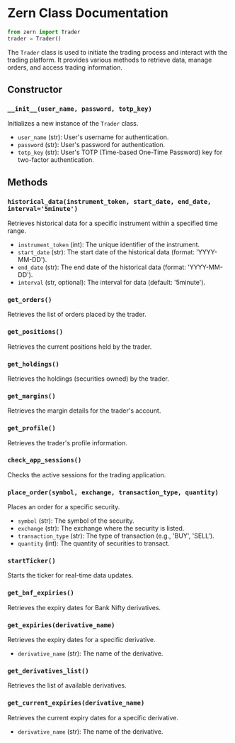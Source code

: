 # Zern Class Documentation


```python
from zern import Trader
trader = Trader()
```

The `Trader` class is used to initiate the trading process and interact with the trading platform. It provides various methods to retrieve data, manage orders, and access trading information.

## Constructor

### `__init__(user_name, password, totp_key)`

Initializes a new instance of the `Trader` class.

- `user_name` (str): User's username for authentication.
- `password` (str): User's password for authentication.
- `totp_key` (str): User's TOTP (Time-based One-Time Password) key for two-factor authentication.

## Methods

### `historical_data(instrument_token, start_date, end_date, interval='5minute')`

Retrieves historical data for a specific instrument within a specified time range.

- `instrument_token` (int): The unique identifier of the instrument.
- `start_date` (str): The start date of the historical data (format: 'YYYY-MM-DD').
- `end_date` (str): The end date of the historical data (format: 'YYYY-MM-DD').
- `interval` (str, optional): The interval for data (default: '5minute').

### `get_orders()`

Retrieves the list of orders placed by the trader.

### `get_positions()`

Retrieves the current positions held by the trader.

### `get_holdings()`

Retrieves the holdings (securities owned) by the trader.

### `get_margins()`

Retrieves the margin details for the trader's account.

### `get_profile()`

Retrieves the trader's profile information.

### `check_app_sessions()`

Checks the active sessions for the trading application.

### `place_order(symbol, exchange, transaction_type, quantity)`

Places an order for a specific security.

- `symbol` (str): The symbol of the security.
- `exchange` (str): The exchange where the security is listed.
- `transaction_type` (str): The type of transaction (e.g., 'BUY', 'SELL').
- `quantity` (int): The quantity of securities to transact.

### `startTicker()`

Starts the ticker for real-time data updates.

### `get_bnf_expiries()`

Retrieves the expiry dates for Bank Nifty derivatives.

### `get_expiries(derivative_name)`

Retrieves the expiry dates for a specific derivative.

- `derivative_name` (str): The name of the derivative.

### `get_derivatives_list()`

Retrieves the list of available derivatives.

### `get_current_expiries(derivative_name)`

Retrieves the current expiry dates for a specific derivative.

- `derivative_name` (str): The name of the derivative.

